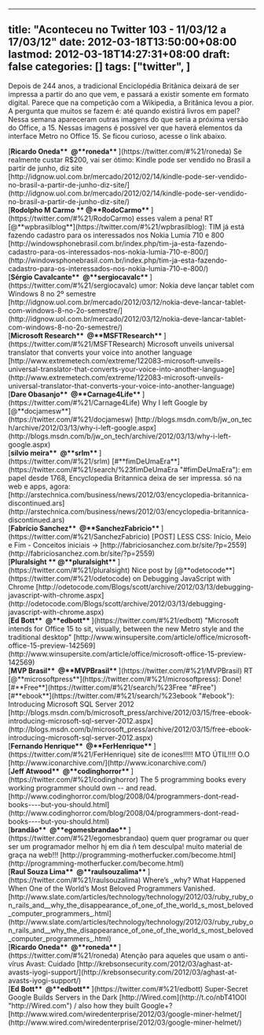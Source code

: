 
---
title: "Aconteceu no Twitter 103 - 11/03/12 a 17/03/12"
date: 2012-03-18T13:50:00+08:00
lastmod: 2012-03-18T14:27:31+08:00
draft: false
categories: []
tags: ["twitter", ]
---


Depois de 244 anos, a tradicional Enciclopédia Britânica deixará de ser impressa a partir do ano que vem, e passará a existir somente em formato digital. Parece que na competição com a Wikipedia, a Britânica levou a pior. A pergunta que muitos se fazem é: até quando existirá livros em papel? Nessa semana apareceram outras imagens do que seria a próxima versão do Office, a 15. Nessas imagens é possível ver que haverá elementos da interface Metro no Office 15. Se ficou curioso, acesse o link abaixo.


<div class="stream-item-header">[<strong class="fullname js-action-profile-name">Ricardo Oneda** <span>‏</span> <span class="username js-action-profile-name">@**roneda**</span> </strong>](https://twitter.com/#%21/roneda) Se realmente custar R$200, vai ser ótimo: Kindle pode ser vendido no Brasil a partir de junho, diz site   
[http://idgnow.uol.com.br/mercado/2012/02/14/kindle-pode-ser-vendido-no-brasil-a-partir-de-junho-diz-site/](http://idgnow.uol.com.br/mercado/2012/02/14/kindle-pode-ser-vendido-no-brasil-a-partir-de-junho-diz-site/)  


<div class="stream-item-header">[<strong class="fullname js-action-profile-name">Rodolpho M Carmo **<span>‏</span> <span class="username js-action-profile-name">@**RodoCarmo**</span> </strong>](https://twitter.com/#%21/RodoCarmo) esses valem a pena! RT [@**wpbrasilblog**](https://twitter.com/#%21/wpbrasilblog): TIM já está fazendo cadastro para os interessados nos Nokia Lumia 710 e 800   
[http://windowsphonebrasil.com.br/index.php/tim-ja-esta-fazendo-cadastro-para-os-interessados-nos-nokia-lumia-710-e-800/](http://windowsphonebrasil.com.br/index.php/tim-ja-esta-fazendo-cadastro-para-os-interessados-nos-nokia-lumia-710-e-800/)  


<div class="stream-item-header">[<strong class="fullname js-action-profile-name">Sérgio Cavalcante** <span>‏</span> <span class="username js-action-profile-name">@**sergiocavalc**</span> </strong>](https://twitter.com/#%21/sergiocavalc) umor: Nokia deve lançar tablet com Windows 8 no 2º semestre   
[http://idgnow.uol.com.br/mercado/2012/03/12/nokia-deve-lancar-tablet-com-windows-8-no-2o-semestre/](http://idgnow.uol.com.br/mercado/2012/03/12/nokia-deve-lancar-tablet-com-windows-8-no-2o-semestre/)  


<div class="stream-item-header">[<strong class="fullname js-action-profile-name">Microsoft Research** <span>‏</span> <span class="username js-action-profile-name">@**MSFTResearch**</span> </strong>](https://twitter.com/#%21/MSFTResearch) Microsoft unveils universal translator that converts your voice into another language   
[http://www.extremetech.com/extreme/122083-microsoft-unveils-universal-translator-that-converts-your-voice-into-another-language](http://www.extremetech.com/extreme/122083-microsoft-unveils-universal-translator-that-converts-your-voice-into-another-language)  


<div class="stream-item-header">[<strong class="fullname js-action-profile-name">Dare Obasanjo** <span>‏</span> <span class="username js-action-profile-name">@**Carnage4Life**</span> </strong>](https://twitter.com/#%21/Carnage4Life) Why I left Google by [@**docjamesw**](https://twitter.com/#%21/docjamesw) [http://blogs.msdn.com/b/jw_on_tech/archive/2012/03/13/why-i-left-google.aspx](http://blogs.msdn.com/b/jw_on_tech/archive/2012/03/13/why-i-left-google.aspx)  


<div class="stream-item-header">[<strong class="fullname js-action-profile-name">silvio meira** <span>‏</span> <span class="username js-action-profile-name">@**srlm**</span> </strong>](https://twitter.com/#%21/srlm) [#**fimDeUmaEra**](https://twitter.com/#%21/search/%23fimDeUmaEra "#fimDeUmaEra"): em papel desde 1768, Encyclopedia Britannica deixa de ser impressa. só na web e apps, agora:   
[http://arstechnica.com/business/news/2012/03/encyclopedia-britannica-discontinued.ars](http://arstechnica.com/business/news/2012/03/encyclopedia-britannica-discontinued.ars)  


<div class="stream-item-header">[<strong class="fullname js-action-profile-name">Fabrício Sanchez** <span>‏</span> <span class="username js-action-profile-name">@**SanchezFabricio**</span> </strong>](https://twitter.com/#%21/SanchezFabricio) [POST] LESS CSS: Início, Meio e Fim - Conceitos iniciais -> [http://fabriciosanchez.com.br/site/?p=2559](http://fabriciosanchez.com.br/site/?p=2559)  


<div class="stream-item-header">[<strong class="fullname js-action-profile-name">Pluralsight **<span>‏</span> <span class="username js-action-profile-name">@**pluralsight**</span> </strong>](https://twitter.com/#%21/pluralsight) Nice post by [@**odetocode**](https://twitter.com/#%21/odetocode) on Debugging JavaScript with Chrome [http://odetocode.com/Blogs/scott/archive/2012/03/13/debugging-javascript-with-chrome.aspx](http://odetocode.com/Blogs/scott/archive/2012/03/13/debugging-javascript-with-chrome.aspx)  


<div class="stream-item-header">[<strong class="fullname js-action-profile-name">Ed Bott** <span>‏</span> <span class="username js-action-profile-name">@**edbott**</span> </strong>](https://twitter.com/#%21/edbott) "Microsoft intends for Office 15 to sit, visually, between the new Metro style and the traditional desktop" [http://www.winsupersite.com/article/office/microsoft-office-15-preview-142569](http://www.winsupersite.com/article/office/microsoft-office-15-preview-142569)  


<div class="stream-item-header">[<strong class="fullname js-action-profile-name">MVP Brasil** <span>‏</span> <span class="username js-action-profile-name">@**MVPBrasil**</span> </strong>](https://twitter.com/#%21/MVPBrasil) RT [@**microsoftpress**](https://twitter.com/#%21/microsoftpress): Done! [#**Free**](https://twitter.com/#%21/search/%23Free "#Free") [#**ebook**](https://twitter.com/#%21/search/%23ebook "#ebook"): Introducing Microsoft SQL Server 2012   
[http://blogs.msdn.com/b/microsoft_press/archive/2012/03/15/free-ebook-introducing-microsoft-sql-server-2012.aspx](http://blogs.msdn.com/b/microsoft_press/archive/2012/03/15/free-ebook-introducing-microsoft-sql-server-2012.aspx)  


<div class="stream-item-header">[<strong class="fullname js-action-profile-name">Fernando Henrique** <span>‏</span> <span class="username js-action-profile-name">@**FerHenrique**</span> </strong>](https://twitter.com/#%21/FerHenrique) site de icones!!!!! MTO ÚTIL!!!! O.O [http://www.iconarchive.com/](http://www.iconarchive.com/)  


<div class="stream-item-header">[<strong class="fullname js-action-profile-name">Jeff Atwood** <span>‏</span> <span class="username js-action-profile-name">@**codinghorror**</span> </strong>](https://twitter.com/#%21/codinghorror) The 5 programming books every working programmer should own -- and read. [http://www.codinghorror.com/blog/2008/04/programmers-dont-read-books----but-you-should.html](http://www.codinghorror.com/blog/2008/04/programmers-dont-read-books----but-you-should.html)  


<div class="stream-item-header">[<strong class="fullname js-action-profile-name">brandão** <span>‏</span> <span class="username js-action-profile-name">@**egomesbrandao**</span> </strong>](https://twitter.com/#%21/egomesbrandao) quem quer programar ou quer ser um programador melhor hj em dia ñ tem desculpa! muito material de graça na web!!!   
[http://programming-motherfucker.com/become.html](http://programming-motherfucker.com/become.html)  


<div class="stream-item-header">[<strong class="fullname js-action-profile-name">Raul Souza Lima** <span>‏</span> <span class="username js-action-profile-name">@**raulsouzalima**</span> </strong>](https://twitter.com/#%21/raulsouzalima) Where’s _why? What Happened When One of the World’s Most Beloved Programmers Vanished.   
[http://www.slate.com/articles/technology/technology/2012/03/ruby_ruby_on_rails_and__why_the_disappearance_of_one_of_the_world_s_most_beloved_computer_programmers_.html](http://www.slate.com/articles/technology/technology/2012/03/ruby_ruby_on_rails_and__why_the_disappearance_of_one_of_the_world_s_most_beloved_computer_programmers_.html)  


<div class="stream-item-header">[<strong class="fullname js-action-profile-name">Ricardo Oneda** <span>‏</span> <span class="username js-action-profile-name">@**roneda**</span> </strong>](https://twitter.com/#%21/roneda) Atenção para aqueles que usam o anti-vírus Avast: Cuidado [http://krebsonsecurity.com/2012/03/aghast-at-avasts-iyogi-support/](http://krebsonsecurity.com/2012/03/aghast-at-avasts-iyogi-support/)  


<div class="stream-item-header">[<strong class="fullname js-action-profile-name">Ed Bott** <span>‏</span> <span class="username js-action-profile-name">@**edbott**</span> </strong>](https://twitter.com/#%21/edbott) Super-Secret Google Builds Servers in the Dark [http://Wired.com](http://t.co/nbT41O0I "http://Wired.com") / also how they built Google+? [http://www.wired.com/wiredenterprise/2012/03/google-miner-helmet/](http://www.wired.com/wiredenterprise/2012/03/google-miner-helmet/)  

</div>
</div>
</div>
</div>
</div>
</div>
</div>
</div>
</div>
</div>
</div>
</div>
</div>
</div>
</div>
</div>

